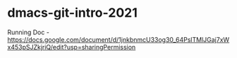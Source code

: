 # dmacs-git-intro-2021

Running Doc - https://docs.google.com/document/d/1jnkbnmcU33og30_64PslTMlJGaj7xWx453pSJZkjriQ/edit?usp=sharingPermission
